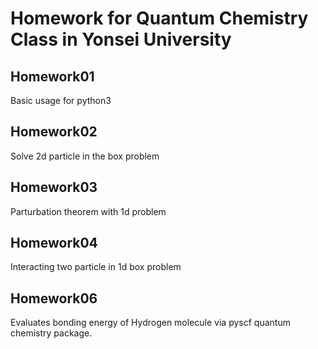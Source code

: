 # Homework for Quantum Chemistry Class in Yonsei University

## Homework01
Basic usage for python3

## Homework02
Solve 2d particle in the box problem

## Homework03
Parturbation theorem with 1d problem

## Homework04
Interacting two particle in 1d box problem

## Homework06
Evaluates bonding energy of Hydrogen molecule
via pyscf quantum chemistry package.

